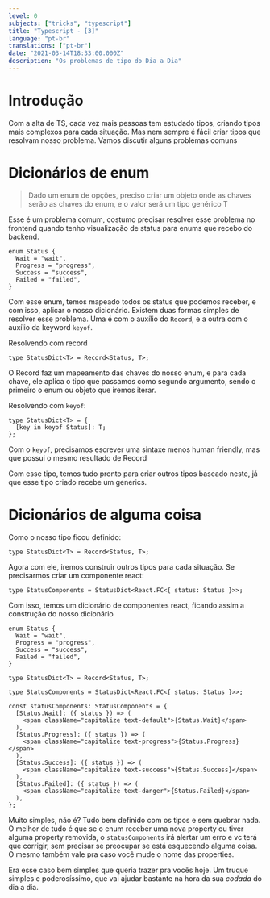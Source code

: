 ```yaml
---
level: 0
subjects: ["tricks", "typescript"]
title: "Typescript - [3]"
language: "pt-br"
translations: ["pt-br"]
date: "2021-03-14T18:33:00.000Z"
description: "Os problemas de tipo do Dia a Dia"
---
```


# Introdução

Com a alta de TS, cada vez mais pessoas tem estudado tipos, criando tipos mais complexos para cada situação. Mas nem sempre é fácil criar tipos que resolvam nosso problema. Vamos discutir alguns problemas comuns

# Dicionários de enum

> Dado um enum de opções, preciso criar um objeto onde as chaves serão as chaves do enum, e o valor será um tipo genérico T

Esse é um problema comum, costumo precisar resolver esse problema no frontend quando tenho visualização de status para enums que recebo do backend.

```tsx
enum Status {
  Wait = "wait",
  Progress = "progress",
  Success = "success",
  Failed = "failed",
}
```

Com esse enum, temos mapeado todos os status que podemos receber, e com isso, aplicar o nosso dicionário. Existem duas formas simples de resolver esse problema. Uma é com o auxílio do `Record`, e a outra com o auxílio da keyword `keyof`.

Resolvendo com record

```tsx
type StatusDict<T> = Record<Status, T>;
```

O Record faz um mapeamento das chaves do nosso enum, e para cada chave, ele aplica o tipo que passamos como segundo argumento, sendo o primeiro o enum ou objeto que iremos iterar.

Resolvendo com `keyof`:

```tsx
type StatusDict<T> = {
  [key in keyof Status]: T;
};
```

Com o `keyof`, precisamos escrever uma sintaxe menos human friendly, mas que possui o mesmo resultado de Record

Com esse tipo, temos tudo pronto para criar outros tipos baseado neste, já que esse tipo criado recebe um generics.

# Dicionários de alguma coisa

Como o nosso tipo ficou definido:

```tsx
type StatusDict<T> = Record<Status, T>;
```

Agora com ele, iremos construir outros tipos para cada situação. Se precisarmos criar um componente react:

```tsx
type StatusComponents = StatusDict<React.FC<{ status: Status }>>;
```

Com isso, temos um dicionário de componentes react, ficando assim a construção do nosso dicionário

```tsx
enum Status {
  Wait = "wait",
  Progress = "progress",
  Success = "success",
  Failed = "failed",
}

type StatusDict<T> = Record<Status, T>;

type StatusComponents = StatusDict<React.FC<{ status: Status }>>;

const statusComponents: StatusComponents = {
  [Status.Wait]: ({ status }) => (
    <span className="capitalize text-default">{Status.Wait}</span>
  ),
  [Status.Progress]: ({ status }) => (
    <span className="capitalize text-progress">{Status.Progress}</span>
  ),
  [Status.Success]: ({ status }) => (
    <span className="capitalize text-success">{Status.Success}</span>
  ),
  [Status.Failed]: ({ status }) => (
    <span className="capitalize text-danger">{Status.Failed}</span>
  ),
};
```

Muito simples, não é? Tudo bem definido com os tipos e sem quebrar nada. O melhor de tudo é que se o enum receber uma nova property ou tiver alguma property removida, o `statusComponents` irá alertar um erro e vc terá que corrigir, sem precisar se preocupar se está esquecendo alguma coisa. O mesmo também vale pra caso você mude o nome das properties.

Era esse caso bem simples que queria trazer pra vocês hoje. Um truque simples e poderosíssimo, que vai ajudar bastante na hora da sua _codada_ do dia a dia.
